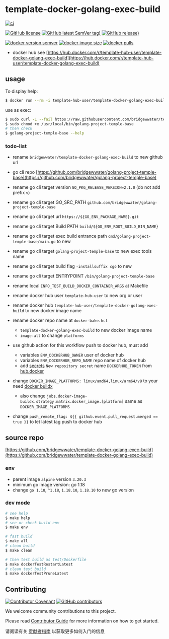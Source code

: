 # template-docker-golang-exec-build

[![ci](https://github.com/bridgewwater/template-docker-golang-exec-build/actions/workflows/ci.yml/badge.svg)](https://github.com/bridgewwater/template-docker-golang-exec-build/actions/workflows/ci.yml)

[![GitHub license](https://img.shields.io/github/license/bridgewwater/template-docker-golang-exec-build)](https://github.com/bridgewwater/template-docker-golang-exec-build)
[![GitHub latest SemVer tag)](https://img.shields.io/github/v/tag/bridgewwater/template-docker-golang-exec-build)](https://github.com/bridgewwater/template-docker-golang-exec-build/tags)
[![GitHub release)](https://img.shields.io/github/v/release/bridgewwater/template-docker-golang-exec-build)](https://github.com/bridgewwater/template-docker-golang-exec-build/releases)

[![docker version semver](https://img.shields.io/docker/v/template-hub-user/template-docker-golang-exec-build?sort=semver)](https://hub.docker.com/r/template-hub-user/template-docker-golang-exec-build)
[![docker image size](https://img.shields.io/docker/image-size/template-hub-user/template-docker-golang-exec-build)](https://hub.docker.com/r/template-hub-user/template-docker-golang-exec-build)
[![docker pulls](https://img.shields.io/docker/pulls/template-hub-user/template-docker-golang-exec-build)](https://hub.docker.com/r/template-hub-user/template-docker-golang-exec-build/tags?page=1&ordering=last_updated)

- docker hub see [https://hub.docker.com/r/template-hub-user/template-docker-golang-exec-build](https://hub.docker.com/r/template-hub-user/template-docker-golang-exec-build)

## usage

To display help:

```bash
$ docker run --rm -i template-hub-user/template-docker-golang-exec-build --help
```

use as exec:

```bash
$ sudo curl -L --fail https://raw.githubusercontent.com/bridgewwater/template-docker-golang-exec-build/main/run.sh -o /usr/local/bin/golang-project-temple-base
$ sudo chmod +x /usr/local/bin/golang-project-temple-base
# then check
$ golang-project-temple-base --help
```

### todo-list

- rename `bridgewwater/template-docker-golang-exec-build` to new github url
- go cli repo [https://github.com/bridgewwater/golang-project-temple-base](https://github.com/bridgewwater/golang-project-temple-base)
- rename go cli target version `GO_PKG_RELEASE_VERSION=2.1.0` (do not add prefix `v`)
- rename go cli target GO_SRC_PATH `github.com/bridgewwater/golang-project-temple-base`
- rename go cli target url `https://${GO_ENV_PACKAGE_NAME}.git`
- rename go cli target Build PATH `build/${GO_ENV_ROOT_BUILD_BIN_NAME}`
- rename go cli target exec build entrance path `cmd/golang-project-temple-base/main.go` to new
- rename go cli target `golang-project-temple-base` to new exec tools name
- rename go cli target build flag `-installsuffix cgo` to new
- rename go cli target ENTRYPOINT `/bin/golang-project-temple-base`
- rename local `INFO_TEST_BUILD_DOCKER_CONTAINER_ARGS` at Makefile
- rename docker hub user `template-hub-user` to new org or user
- rename docker hub `template-hub-user/template-docker-golang-exec-build` to new docker image name

- rename docker repo name at `docker-bake.hcl`
    - `template-docker-golang-exec-build` to new docker image name
    - `image-all` to change `platforms`

- use github action for this workflow push to docker hub, must add
    - variables `ENV_DOCKERHUB_OWNER` user of docker hub
    - variables `ENV_DOCKERHUB_REPO_NAME` repo name of docker hub
    - add [secrets](https://github.com/bridgewwater/template-docker-golang-exec-build/settings/secrets/actions) `New repository secret` name `DOCKERHUB_TOKEN` from [hub.docker](https://hub.docker.com/settings/security)

- change `DOCKER_IMAGE_PLATFORMS: linux/amd64,linux/arm64/v8` to your need [docker buildx](https://docs.docker.com/buildx/working-with-buildx/)
  - also change `jobs.docker-image-buildx.strategy.matrix.docker_image.[platform]` same as `DOCKER_IMAGE_PLATFORMS`
- change `push_remote_flag: ${{ github.event.pull_request.merged == true }}` to let latest tag push to docker hub


## source repo

[https://github.com/bridgewwater/template-docker-golang-exec-build](https://github.com/bridgewwater/template-docker-golang-exec-build)

### env

- parent image `alpine` version `3.20.3`
- minimum go image version: go 1.18
- change `go 1.18`, `^1.18`, `1.18.10`, `1.18.10` to new go version

### dev mode

```bash
# see help
$ make help
# see or check build env
$ make env

# fast build
$ make all
# clean build
$ make clean

# then test build as test/Dockerfile
$ make dockerTestRestartLatest
# clean test build
$ make dockerTestPruneLatest
```

## Contributing

[![Contributor Covenant](https://img.shields.io/badge/contributor%20covenant-v1.4-ff69b4.svg)](.github/CONTRIBUTING_DOC/CODE_OF_CONDUCT.md)
[![GitHub contributors](https://img.shields.io/github/contributors/bridgewwater/template-docker-golang-exec-build)](https://github.com/bridgewwater/template-docker-golang-exec-build/graphs/contributors)

We welcome community contributions to this project.

Please read [Contributor Guide](.github/CONTRIBUTING_DOC/CONTRIBUTING.md) for more information on how to get started.

请阅读有关 [贡献者指南](.github/CONTRIBUTING_DOC/zh-CN/CONTRIBUTING.md) 以获取更多如何入门的信息
